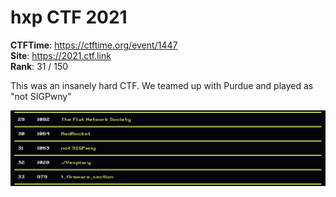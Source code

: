 # hxp CTF 2021

**CTFTime**: https://ctftime.org/event/1447 \
**Site**: https://2021.ctf.link \
**Rank**: 31 / 150

This was an insanely hard CTF. We teamed up with Purdue and played as "not SIGPwny"

![rank](rank.png)
